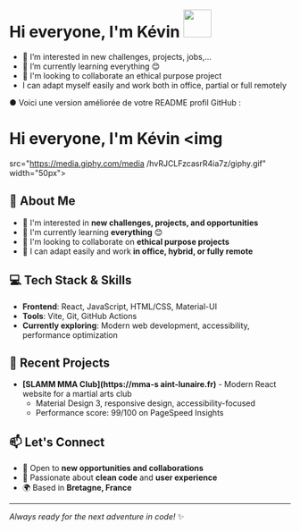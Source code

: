 # Hi everyone, I'm Kévin <img src="https://media.giphy.com/media/hvRJCLFzcasrR4ia7z/giphy.gif" width="50px">

  - 👀 I’m interested in new 
  challenges, projects, jobs,...
  - 🌱 I’m currently learning 
  everything 😊
  - 💞️ I'm looking to collaborate an
   ethical purpose project
  - I can adapt myself easily and 
  work both in office, partial or 
  full remotely

● Voici une version améliorée de
  votre README profil GitHub :

  # Hi everyone, I'm Kévin <img 
  src="https://media.giphy.com/media
  /hvRJCLFzcasrR4ia7z/giphy.gif" 
  width="50px">

  ## 🚀 About Me

  - 👀 I'm interested in **new 
  challenges, projects, and 
  opportunities**
  - 🌱 I'm currently learning
  **everything** 😊
  - 💞️ I'm looking to collaborate on
   **ethical purpose projects**
  - 🏢 I can adapt easily and work
  **in office, hybrid, or fully 
  remote**

  ## 💻 Tech Stack & Skills

  - **Frontend**: React, JavaScript,
   HTML/CSS, Material-UI
  - **Tools**: Vite, Git, GitHub
  Actions
  - **Currently exploring**: Modern
  web development, accessibility,
  performance optimization

  ## 🌟 Recent Projects

  - **[SLAMM MMA Club](https://mma-s
  aint-lunaire.fr)** - Modern React
  website for a martial arts club
    - Material Design 3, responsive
  design, accessibility-focused
    - Performance score: 99/100 on
  PageSpeed Insights

  ## 📫 Let's Connect

  - 💼 Open to **new opportunities 
  and collaborations**
  - 🎯 Passionate about **clean 
  code** and **user experience**
  - 🌍 Based in **Bretagne, France**

  ---
  *Always ready for the next 
  adventure in code!* ✨
